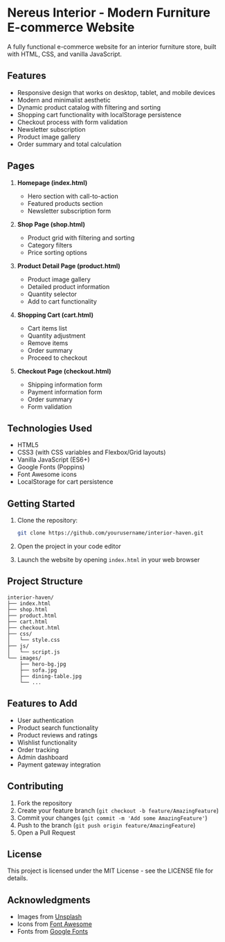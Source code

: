 # Nereus Interior - Modern Furniture E-commerce Website

A fully functional e-commerce website for an interior furniture store, built with HTML, CSS, and vanilla JavaScript.

## Features

- Responsive design that works on desktop, tablet, and mobile devices
- Modern and minimalist aesthetic
- Dynamic product catalog with filtering and sorting
- Shopping cart functionality with localStorage persistence
- Checkout process with form validation
- Newsletter subscription
- Product image gallery
- Order summary and total calculation

## Pages

1. **Homepage (index.html)**
   - Hero section with call-to-action
   - Featured products section
   - Newsletter subscription form

2. **Shop Page (shop.html)**
   - Product grid with filtering and sorting
   - Category filters
   - Price sorting options

3. **Product Detail Page (product.html)**
   - Product image gallery
   - Detailed product information
   - Quantity selector
   - Add to cart functionality

4. **Shopping Cart (cart.html)**
   - Cart items list
   - Quantity adjustment
   - Remove items
   - Order summary
   - Proceed to checkout

5. **Checkout Page (checkout.html)**
   - Shipping information form
   - Payment information form
   - Order summary
   - Form validation

## Technologies Used

- HTML5
- CSS3 (with CSS variables and Flexbox/Grid layouts)
- Vanilla JavaScript (ES6+)
- Google Fonts (Poppins)
- Font Awesome icons
- LocalStorage for cart persistence

## Getting Started

1. Clone the repository:
   ```bash
   git clone https://github.com/yourusername/interior-haven.git
   ```

2. Open the project in your code editor

3. Launch the website by opening `index.html` in your web browser

## Project Structure

```
interior-haven/
├── index.html
├── shop.html
├── product.html
├── cart.html
├── checkout.html
├── css/
│   └── style.css
├── js/
│   └── script.js
└── images/
    ├── hero-bg.jpg
    ├── sofa.jpg
    ├── dining-table.jpg
    └── ...
```

## Features to Add

- User authentication
- Product search functionality
- Product reviews and ratings
- Wishlist functionality
- Order tracking
- Admin dashboard
- Payment gateway integration

## Contributing

1. Fork the repository
2. Create your feature branch (`git checkout -b feature/AmazingFeature`)
3. Commit your changes (`git commit -m 'Add some AmazingFeature'`)
4. Push to the branch (`git push origin feature/AmazingFeature`)
5. Open a Pull Request

## License

This project is licensed under the MIT License - see the LICENSE file for details.

## Acknowledgments

- Images from [Unsplash](https://unsplash.com)
- Icons from [Font Awesome](https://fontawesome.com)
- Fonts from [Google Fonts](https://fonts.google.com) 

